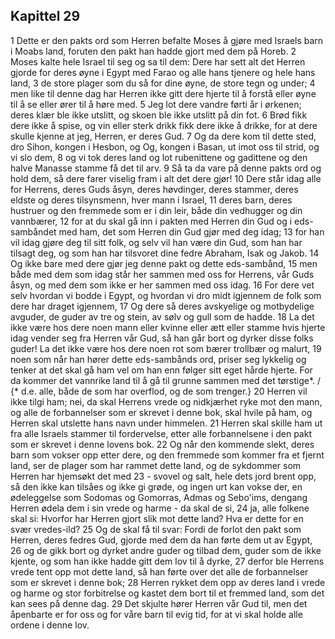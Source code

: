 ## Kapittel 29

1 Dette er den pakts ord som Herren befalte Moses å gjøre med Israels barn i Moabs land, foruten den pakt han hadde gjort med dem på Horeb.
2 Moses kalte hele Israel til seg og sa til dem: Dere har sett alt det Herren gjorde for deres øyne i Egypt med Farao og alle hans tjenere og hele hans land,
3 de store plager som du så for dine øyne, de store tegn og under;
4 men like til denne dag har Herren ikke gitt dere hjerte til å forstå eller øyne til å se eller ører til å høre med.
5 Jeg lot dere vandre førti år i ørkenen; deres klær ble ikke utslitt, og skoen ble ikke utslitt på din fot.
6 Brød fikk dere ikke å spise, og vin eller sterk drikk fikk dere ikke å drikke, for at dere skulle kjenne at jeg, Herren, er deres Gud.
7 Og da dere kom til dette sted, dro Sihon, kongen i Hesbon, og Og, kongen i Basan, ut imot oss til strid, og vi slo dem,
8 og vi tok deres land og lot rubenittene og gadittene og den halve Manasse stamme få det til arv.
9 Så ta da vare på denne pakts ord og hold dem, så dere farer viselig fram i alt det dere gjør!
10 Dere står idag alle for Herrens, deres Guds åsyn, deres høvdinger, deres stammer, deres eldste og deres tilsynsmenn, hver mann i Israel,
11 deres barn, deres hustruer og den fremmede som er i din leir, både din vedhugger og din vannbærer,
12 for at du skal gå inn i pakten med Herren din Gud og i eds-sambåndet med ham, det som Herren din Gud gjør med deg idag;
13 for han vil idag gjøre deg til sitt folk, og selv vil han være din Gud, som han har tilsagt deg, og som han har tilsvoret dine fedre Abraham, Isak og Jakob.
14 Og ikke bare med dere gjør jeg denne pakt og dette eds-sambånd,
15 men både med dem som idag står her sammen med oss for Herrens, vår Guds åsyn, og med dem som ikke er her sammen med oss idag.
16 For dere vet selv hvordan vi bodde i Egypt, og hvordan vi dro midt igjennem de folk som dere har draget igjennem,
17 Og dere så deres avskyelige og motbydelige avguder, de guder av tre og stein, av sølv og gull som de hadde.
18 La det ikke være hos dere noen mann eller kvinne eller ætt eller stamme hvis hjerte idag vender seg fra Herren vår Gud, så han går bort og dyrker disse folks guder! La det ikke være hos dere noen rot som bærer trollbær og malurt,
19 noen som når han hører dette eds-sambånds ord, priser seg lykkelig og tenker at det skal gå ham vel om han enn følger sitt eget hårde hjerte. For da kommer det vannrike land til å gå til grunne sammen med det tørstige*. / {* d.e. alle, både de som har overflod, og de som trenger.}
20 Herren vil ikke tilgi ham; nei, da skal Herrens vrede og nidkjærhet ryke mot den mann, og alle de forbannelser som er skrevet i denne bok, skal hvile på ham, og Herren skal utslette hans navn under himmelen.
21 Herren skal skille ham ut fra alle Israels stammer til fordervelse, etter alle forbannelsene i den pakt som er skrevet i denne lovens bok.
22 Og når den kommende slekt, deres barn som vokser opp etter dere, og den fremmede som kommer fra et fjernt land, ser de plager som har rammet dette land, og de sykdommer som Herren har hjemsøkt det med
23 - svovel og salt, hele dets jord brent opp, så den ikke kan tilsåes og ikke gi grøde, og ingen urt kan vokse der, en ødeleggelse som Sodomas og Gomorras, Admas og Sebo'ims, dengang Herren ødela dem i sin vrede og harme - da skal de si,
24 ja, alle folkene skal si: Hvorfor har Herren gjort slik mot dette land? Hva er dette for en svær vredes-ild?
25 Og de skal få til svar: Fordi de forlot den pakt som Herren, deres fedres Gud, gjorde med dem da han førte dem ut av Egypt,
26 og de gikk bort og dyrket andre guder og tilbad dem, guder som de ikke kjente, og som han ikke hadde gitt dem lov til å dyrke,
27 derfor ble Herrens vrede tent opp mot dette land, så han førte over det alle de forbannelser som er skrevet i denne bok;
28 Herren rykket dem opp av deres land i vrede og harme og stor forbitrelse og kastet dem bort til et fremmed land, som det kan sees på denne dag.
29 Det skjulte hører Herren vår Gud til, men det åpenbarte er for oss og for våre barn til evig tid, for at vi skal holde alle ordene i denne lov.
